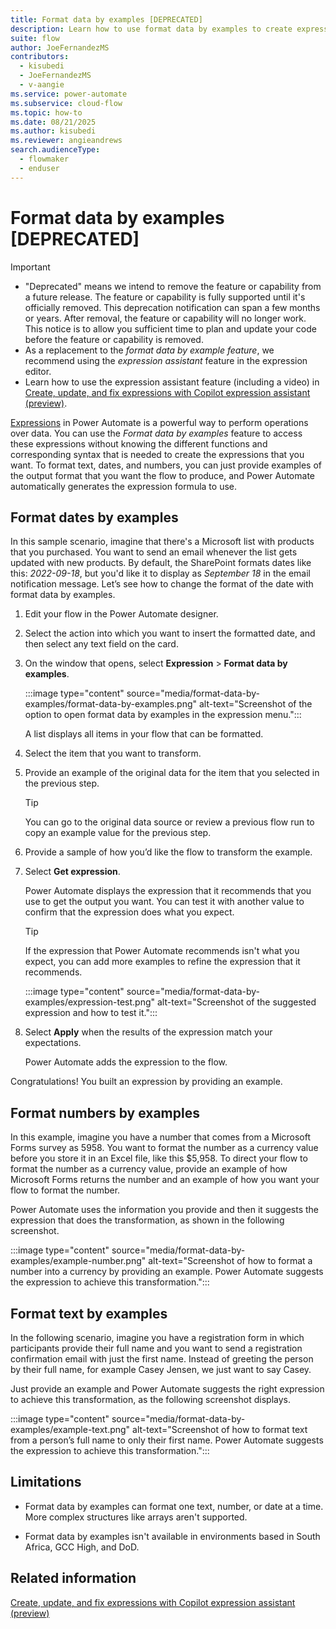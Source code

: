 ```yaml
---
title: Format data by examples [DEPRECATED]
description: Learn how to use format data by examples to create expressions automatically, based on the output you want.
suite: flow
author: JoeFernandezMS
contributors:
  - kisubedi
  - JoeFernandezMS
  - v-aangie
ms.service: power-automate
ms.subservice: cloud-flow
ms.topic: how-to
ms.date: 08/21/2025
ms.author: kisubedi
ms.reviewer: angieandrews
search.audienceType: 
  - flowmaker
  - enduser
---
```


# Format data by examples [DEPRECATED]

> [!IMPORTANT]
> - "Deprecated" means we intend to remove the feature or capability from a future release. The feature or capability is fully supported until it's officially removed. This deprecation notification can span a few months or years. After removal, the feature or capability will no longer work. This notice is to allow you sufficient time to plan and update your code before the feature or capability is removed.
> - As a replacement to the *format data by example feature*, we recommend using the *expression assistant* feature in the expression editor.
> - Learn how to use the expression assistant feature (including a video) in [Create, update, and fix expressions with Copilot expression assistant (preview)](expressions-copilot.md).

[Expressions](./use-expressions-in-conditions.md) in Power Automate is a powerful way to perform operations over data. You can use the *Format data by examples* feature to access these expressions without knowing the different functions and corresponding syntax that is needed to create the expressions that you want. To format text, dates, and numbers, you can just provide examples of the output format that you want the flow to produce, and Power Automate automatically generates the expression formula to use.

## Format dates by examples

In this sample scenario, imagine that there's a Microsoft list with products that you purchased. You want to send an email whenever the list gets updated with new products. By default, the SharePoint formats dates like this: *2022-09-18*, but you'd like it to display as *September 18* in the email notification message. Let’s see how to change the format of the date with format data by examples.

1. Edit your flow in the Power Automate designer.

1. Select the action into which you want to insert the formatted date, and then select any text field on the card.

1. On the window that opens, select **Expression** > **Format data by examples**.

    :::image type="content" source="media/format-data-by-examples/format-data-by-examples.png" alt-text="Screenshot of the option to open format data by examples in the expression menu.":::

   A list displays all items in your flow that can be formatted.

1. Select the item that you want to transform.
1. Provide an example of the original data for the item that you selected in the previous step.

   > [!TIP]
   > You can go to the original data source or review a previous flow run to copy an example value for the previous step.

1. Provide a sample of how you’d like the flow to transform the example.  

1. Select **Get expression**.

   Power Automate displays the expression that it recommends that you use to get the output you want. You can test it with another value to confirm that the expression does what you expect.

   > [!TIP]
   > If the expression that Power Automate recommends isn't what you expect, you can add more examples to refine the expression that it recommends.

    :::image type="content" source="media/format-data-by-examples/expression-test.png" alt-text="Screenshot of the suggested expression and how to test it.":::

1. Select **Apply** when the results of the expression match your expectations.

   Power Automate adds the expression to the flow.

Congratulations! You built an expression by providing an example.  

## Format numbers by examples

In this example, imagine you have a number that comes from a Microsoft Forms survey as 5958. You want to format the number as a currency value before you store it in an Excel file, like this $5,958. To direct your flow to format the number as a currency value, provide an example of how Microsoft Forms returns the number and an example of how you want your flow to format the number. 

Power Automate uses the information you provide and then it suggests the expression that does the transformation, as shown in the following screenshot.

:::image type="content" source="media/format-data-by-examples/example-number.png" alt-text="Screenshot of how to format a number into a currency by providing an example. Power Automate suggests the expression to achieve this transformation.":::

## Format text by examples

In the following scenario, imagine you have a registration form in which participants provide their full name and you want to send a registration confirmation email with just the first name. Instead of greeting the person by their full name, for example Casey Jensen, we just want to say Casey.

Just provide an example and Power Automate suggests the right expression to achieve this transformation, as the following screenshot displays.

:::image type="content" source="media/format-data-by-examples/example-text.png" alt-text="Screenshot of how to format text from a person’s full name to only their first name. Power Automate suggests the expression to achieve this transformation.":::

## Limitations

- Format data by examples can format one text, number, or date at a time. More complex structures like arrays aren't supported.

- Format data by examples isn't available in environments based in South Africa, GCC High, and DoD.

## Related information

[Create, update, and fix expressions with Copilot expression assistant (preview)](expressions-copilot.md)


